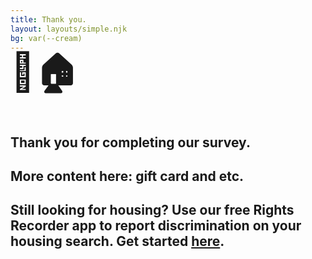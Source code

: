 ```yaml
---
title: Thank you.
layout: layouts/simple.njk
bg: var(--cream)
---
```

<h1 style="font-size: 60px; margin-top: -25px;">🔑🏠</h1>
<h2 style="margin-bottom: 25px;">Thank you for completing our survey.</h2>
<h2>More content here: gift card and etc.</h2>
<h2 style="margin-bottom: 40px;">Still looking for housing? Use our free Rights Recorder app to report discrimination on your housing search. <strong>Get started <a href="https://weunlock.nyc/start">here</a>.</strong></h2>
